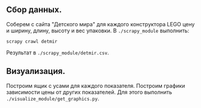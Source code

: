 ## Cбор данных.
Соберем с сайта "Детского мира" для каждого конструктора LEGO цену и ширину, длину, высоту и вес упаковки.
В `./scrapy_module` выполнить:
```
scrapy crawl detmir
```
Результат в `./scrapy_module/detmir.csv`.

## Визуализация.
Построим ящик с усами для каждого показателя. Построим графики зависимости цены от других показателей.
Для этого выполнить `./visualize_module/get_graphics.py`.
